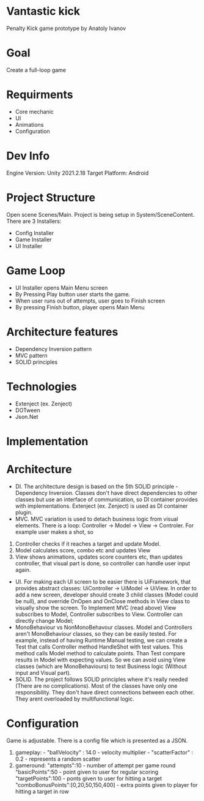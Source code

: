 # Vantastic kick
Penalty Kick game prototype
by Anatoly Ivanov
# Goal
Create a full-loop game
# Requirments
- Core mechanic
- UI
- Animations
- Configuration
# Dev Info
Engine Version: Unity 2021.2.18
Target Platform: Android
# Project Structure
Open scene Scenes/Main.
Project is being setup in System/SceneContent.
There are 3 Installers:
- Config Installer
- Game Installer
- UI Installer
# Game Loop
- UI Installer opens Main Menu screen
- By Pressing Play button user starts the game.
- When user runs out of attempts, user goes to Finish screen
- By pressing Finish button, player opens Main Menu
# Architecture features
- Dependency Inversion pattern
- MVC pattern
- SOLID principles
# Technologies
- Extenject (ex. Zenject)
- DOTween
- Json.Net
# Implementation
# Architecture
- DI.
The architecture design is based on the 5th SOLID principle - Dependency Inversion.
Classes don't have direct dependencies to other classes but use an interface of communication, so
DI container provides with implementations. Extenject (ex. Zenject) is used as DI container plugin.
- MVC. 
MVC variation is used to detach business logic from visual elements. There is a loop: 
Controller -> Model -> View -> Controler.
For example user makes a shot, so
1. Controller checks if it reaches a target and update Model.
2. Model calculates score, combo etc and updates View
3. View shows animations, updates score counters etc, than updates controller, that
visual part is done, so controller can handle user input again.
- UI.
For making each UI screen to be easier there is UiFramework, that provides abstract classes:
UiController -> UiModel -> UiView.
In order to add a new screen, developer should create 3 child classes (Model could be null),
and override OnOpen and OnClose methods in View class to visually show the screen.
To Implement MVC (read above) View subscribes to Model, Controller subscribes to View.
Controller can directly change Model;
- MonoBehaviour vs NonMonoBehavour classes.
Model and Controllers aren't MonoBehaviour classes, so they can be easily tested.
For example, instead of having Runtime Manual testing, we can create a Test that
calls Controller method HandleShot with test values. This method calls Model method
to calculate points. Than Test compare results in Model with expecting values.
So we can avoid using View classes (which are MonoBehaviours) to test Business logic
(Without input and Visual part).
- SOLID.
The project follows SOLID principles where it's really needed (There are no complications).
Most of the classes have only one responsibility. They don't have direct connections between each other. They arent overloaded by
multifunctional logic.
# Configuration
Game is adjustable. There is a config file which is presented as a JSON.
  1. gameplay:
    - "ballVelocity" : 14.0 - velocity multiplier
    - "scatterFactor" : 0.2 - represents a random scatter
  2. gameround:
    "attempts":10 - number of attempt per game round
    "basicPoints":50 - point given to user for regular scoring 
    "targetPoints":100 - ponts given to user for hitting a target
    "comboBonusPoints":[0,20,50,150,400] - extra points given to player for hitting a target in row
